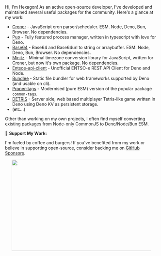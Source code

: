 Hi, I'm Hexagon! As an active open-source developer, I've developed and maintained several useful packages for the community. Here's a glance at my work:

- [Croner](https://github.com/hexagon/croner) - JavaScript cron parser/scheduler. ESM. Node, Deno, Bun, Browser. No dependencies. 
- [Pup](https://github.com/hexagon/pup) - Fully featured process manager, written in typescript with love for Deno.
- [Base64](https://github.com/hexagon/base64) - Base64 and Base64url to string or arraybuffer. ESM. Node, Deno, Bun, Browser. No dependencies.
- [Minitz](https://github.com/hexagon/minitz) - Minimal timezone conversion library for JavaScript, written for Croner, but now it's own package. No dependencies.
- [Entsoe-api-client](https://github.com/hexagon/entsoe-api-client) - Unofficial ENTSO-e REST API Client for Deno and Node.
- [Bundlee](https://github.com/hexagon/bundlee) - Static file bundler for web frameworks supported by Deno (and usable on cli).
- [Proper-tags](https://github.com/Hexagon/proper-tags) - Modernised (pure ESM) version of the popular package `common-tags`.
- [DETRIS](https://github.com/Hexagon/detris) - Server side, web based multiplayer Tetris-like game written in Deno using Deno KV as persistent storage.
- (etc...)

Other than working on my own projects, I often find myself converting existing packages from Node-only CommonJS to Deno/Node/Bun ESM.

🍔 **Support My Work:**

I'm fueled by coffee and burgers! If you've benefited from my work or believe in supporting open-source, consider backing me on [GitHub Sponsors](https://github.com/sponsors/Hexagon).

<p align="center">
  <img width="460" height="300" src="https://github-readme-stats.vercel.app/api?username=Hexagon&show_icons=true&theme=noctis_minimus">
</p>
